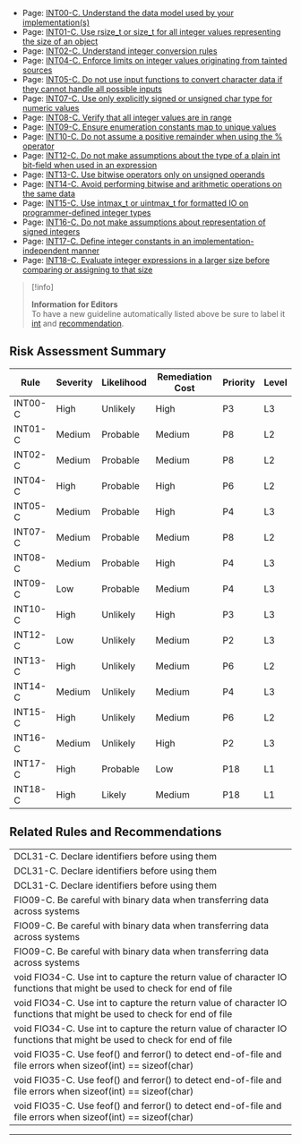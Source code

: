 -   Page:
    [INT00-C. Understand the data model used by your implementation(s)](../c/INT00-C_%20Understand%20the%20data%20model%20used%20by%20your%20implementation_s_)
-   Page:
    [INT01-C. Use rsize_t or size_t for all integer values representing the size of an object](/confluence/display/c/INT01-C.+Use+rsize_t+or+size_t+for+all+integer+values+representing+the+size+of+an+object)
-   Page:
    [INT02-C. Understand integer conversion rules](/confluence/display/c/INT02-C.+Understand+integer+conversion+rules)
-   Page:
    [INT04-C. Enforce limits on integer values originating from tainted sources](/confluence/display/c/INT04-C.+Enforce+limits+on+integer+values+originating+from+tainted+sources)
-   Page:
    [INT05-C. Do not use input functions to convert character data if they cannot handle all possible inputs](/confluence/display/c/INT05-C.+Do+not+use+input+functions+to+convert+character+data+if+they+cannot+handle+all+possible+inputs)
-   Page:
    [INT07-C. Use only explicitly signed or unsigned char type for numeric values](/confluence/display/c/INT07-C.+Use+only+explicitly+signed+or+unsigned+char+type+for+numeric+values)
-   Page:
    [INT08-C. Verify that all integer values are in range](/confluence/display/c/INT08-C.+Verify+that+all+integer+values+are+in+range)
-   Page:
    [INT09-C. Ensure enumeration constants map to unique values](/confluence/display/c/INT09-C.+Ensure+enumeration+constants+map+to+unique+values)
-   Page:
    [INT10-C. Do not assume a positive remainder when using the % operator](../c/INT10-C_%20Do%20not%20assume%20a%20positive%20remainder%20when%20using%20the%20%%20operator)
-   Page:
    [INT12-C. Do not make assumptions about the type of a plain int bit-field when used in an expression](/confluence/display/c/INT12-C.+Do+not+make+assumptions+about+the+type+of+a+plain+int+bit-field+when+used+in+an+expression)
-   Page:
    [INT13-C. Use bitwise operators only on unsigned operands](/confluence/display/c/INT13-C.+Use+bitwise+operators+only+on+unsigned+operands)
-   Page:
    [INT14-C. Avoid performing bitwise and arithmetic operations on the same data](/confluence/display/c/INT14-C.+Avoid+performing+bitwise+and+arithmetic+operations+on+the+same+data)
-   Page:
    [INT15-C. Use intmax_t or uintmax_t for formatted IO on programmer-defined integer types](/confluence/display/c/INT15-C.+Use+intmax_t+or+uintmax_t+for+formatted+IO+on+programmer-defined+integer+types)
-   Page:
    [INT16-C. Do not make assumptions about representation of signed integers](/confluence/display/c/INT16-C.+Do+not+make+assumptions+about+representation+of+signed+integers)
-   Page:
    [INT17-C. Define integer constants in an implementation-independent manner](/confluence/display/c/INT17-C.+Define+integer+constants+in+an+implementation-independent+manner)
-   Page:
    [INT18-C. Evaluate integer expressions in a larger size before comparing or assigning to that size](/confluence/display/c/INT18-C.+Evaluate+integer+expressions+in+a+larger+size+before+comparing+or+assigning+to+that+size)
> [!info]  
>
> **Information for Editors**  
> To have a new guideline automatically listed above be sure to label it [int](https://confluence/label/seccode/int) and [recommendation](https://confluence/label/seccode/recommendation).

## Risk Assessment Summary

| Rule | Severity | Likelihood | Remediation Cost | Priority | Level |
| ----|----|----|----|----|----|
| INT00-C | High | Unlikely | High | P3 | L3 |
| INT01-C | Medium | Probable | Medium | P8 | L2 |
| INT02-C | Medium | Probable | Medium |  P8  |  L2  |
| INT04-C | High | Probable | High | P6 | L2 |
| INT05-C | Medium | Probable | High | P4 | L3 |
| INT07-C | Medium | Probable | Medium | P8 | L2 |
| INT08-C | Medium | Probable | High | P4 | L3 |
| INT09-C | Low | Probable | Medium | P4 | L3 |
| INT10-C | High | Unlikely | High | P3 | L3 |
| INT12-C | Low | Unlikely | Medium | P2 | L3 |
| INT13-C | High | Unlikely | Medium | P6 | L2 |
| INT14-C | Medium | Unlikely | Medium | P4 | L3 |
| INT15-C | High | Unlikely | Medium | P6 | L2 |
| INT16-C | Medium | Unlikely | High |  P2  |  L3  |
| INT17-C | High | Probable | Low | P18 | L1 |
| INT18-C | High | Likely | Medium | P18 | L1 |

## Related Rules and Recommendations

|  |
| ----|
| DCL31-C. Declare identifiers before using them |
| DCL31-C. Declare identifiers before using them |
| DCL31-C. Declare identifiers before using them |
| FIO09-C. Be careful with binary data when transferring data across systems |
| FIO09-C. Be careful with binary data when transferring data across systems |
| FIO09-C. Be careful with binary data when transferring data across systems |
| void FIO34-C. Use int to capture the return value of character IO functions that might be used to check for end of file |
| void FIO34-C. Use int to capture the return value of character IO functions that might be used to check for end of file |
| void FIO34-C. Use int to capture the return value of character IO functions that might be used to check for end of file |
| void FIO35-C. Use feof() and ferror() to detect end-of-file and file errors when sizeof(int) == sizeof(char) |
| void FIO35-C. Use feof() and ferror() to detect end-of-file and file errors when sizeof(int) == sizeof(char) |
| void FIO35-C. Use feof() and ferror() to detect end-of-file and file errors when sizeof(int) == sizeof(char) |

------------------------------------------------------------------------
[](../c/Rec_%2005_%20Floating%20Point%20_FLP_) [](https://wiki.sei.cmu.edu/confluence/pages/viewpage.action?pageId=87151929) [](../c/INT00-C_%20Understand%20the%20data%20model%20used%20by%20your%20implementation_s_)

